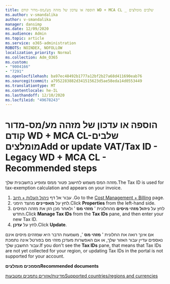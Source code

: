 ```yaml
---
title: הוספה או עדכון של מזהה מע/מס-מדור קודם WD + MCA CL _ שלבים מומלצים
ms.author: v-smandalika
author: v-smandalika
manager: dansimp
ms.date: 12/09/2020
ms.audience: Admin
ms.topic: article
ms.service: o365-administration
ROBOTS: NOINDEX, NOFOLLOW
localization_priority: Normal
ms.collection: Adm_O365
ms.custom:
- "9004166"
- "7291"
ms.openlocfilehash: ba97ec48492b1777a12bf2b27a68d411690eab76
ms.sourcegitcommit: a7952283882d341515623d5ae58eda14d0553449
ms.translationtype: MT
ms.contentlocale: he-IL
ms.lasthandoff: 12/10/2020
ms.locfileid: "49678243"
---
```

# <a name="add-or-update-vattax-id---legacy-wd--mca-cl---recommended-steps"></a><span data-ttu-id="4d618-102">הוספה או עדכון של מזהה מע/מס-מדור קודם WD + MCA CL-שלבים מומלצים</span><span class="sxs-lookup"><span data-stu-id="4d618-102">Add or update VAT/Tax ID - Legacy WD + MCA CL - Recommended steps</span></span>

<span data-ttu-id="4d618-103">מזהה המס משמש לחישוב פטור ממס ומופיע בחשבונית שלך.</span><span class="sxs-lookup"><span data-stu-id="4d618-103">The Tax ID is used for tax-exemption calculation and appears on your invoice.</span></span>

1. <span data-ttu-id="4d618-104">עבור אל דף [ניהול העלות + חיוב](https://ms.portal.azure.com/#blade/Microsoft_Azure_GTM/ModernBillingMenuBlade/Overview) .</span><span class="sxs-lookup"><span data-stu-id="4d618-104">Go to the [Cost Management + Billing](https://ms.portal.azure.com/#blade/Microsoft_Azure_GTM/ModernBillingMenuBlade/Overview) page.</span></span> 
2. <span data-ttu-id="4d618-105">לחץ על **מאפיינים** מהצד הימני.</span><span class="sxs-lookup"><span data-stu-id="4d618-105">Click **Properties** from the left-hand side.</span></span> 
3. <span data-ttu-id="4d618-106">לחץ על **ניהול מזהי מיסים** מהחלונית ' **מזהי מס** ' ולאחר מכן הזן את מזהה המיסים החדש.</span><span class="sxs-lookup"><span data-stu-id="4d618-106">Click **Manage Tax IDs** from the **Tax IDs** pane, and then enter your new Tax ID.</span></span>
4. <span data-ttu-id="4d618-107">לחץ על **עדכן**.</span><span class="sxs-lookup"><span data-stu-id="4d618-107">Click **Update**.</span></span> 

<span data-ttu-id="4d618-108">אם אינך רואה את החלונית ' **מזהי מס** ', משמעות הדבר היא שמזהים מיסים אינם נאספים עדיין עבור האזור שלך, או אם האפשרות מעדכן מזהי מס בפורטל אינה נתמכת עבור החשבון שלך.</span><span class="sxs-lookup"><span data-stu-id="4d618-108">If you don't see the **Tax IDs** pane, that means that Tax IDs are not yet collected for your region, or updating Tax IDs in the portal is not supported for your account.</span></span>

<span data-ttu-id="4d618-109">**מסמכים מומלצים**</span><span class="sxs-lookup"><span data-stu-id="4d618-109">**Recommended documents**</span></span>

[<span data-ttu-id="4d618-110">מדינות/אזורים נתמכים ומטבעות</span><span class="sxs-lookup"><span data-stu-id="4d618-110">Supported countries/regions and currencies</span></span>](https://azure.microsoft.com/pricing/faq/)

